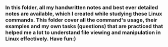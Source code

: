 ### In this folder, all my handwritten notes and best ever detailed notes are available, which I created while studying these Linux commands. This folder cover all the command's usage, their examples and my own tasks (questions) that are practiced that helped me a lot to understand file viewing and manipulation in Linux effectively. Have fun:)
